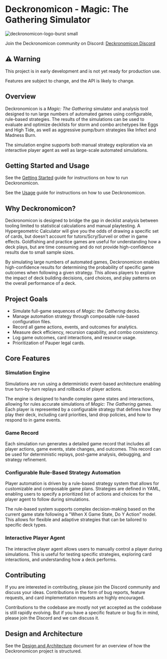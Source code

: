 # Deckronomicon - Magic: The Gathering Simulator

![deckronomicon-logo-burst small](https://github.com/user-attachments/assets/64e4353e-bba0-4636-b199-53de3d746a87)

Join the Deckronomicon community on Discord: [Deckronomicon
Discord](https://discord.gg/Jb7Q9w6K)

## ⚠️ Warning

This project is in early development and is not yet ready for production use.

Features are subject to change, and the API is likely to change.

## Overview

Deckronomicon is a _Magic: The Gathering_ simulator and analysis tool designed
to run large numbers of automated games using configurable, rule-based
strategies. The results of the simulations can be used to evaluate and optimize
decklists for storm and combo archetypes like Eggs and High Tide, as well as
aggressive pump/burn strategies like Infect and Madness Burn.

The simulation engine supports both manual strategy exploration via an
interactive player agent as well as large-scale automated simulations.

## Getting Started and Usage

See the [Getting Started](docs/GettingStarted.md) guide for instructions on how to run
Deckronomicon.

See the [Usage](docs/Usage.md) guide for instructions on how to use
Deckronomicon.


## Why Deckronomicon?

Deckronomicon is designed to bridge the gap in decklist analysis between
tooling limited to statistical calculations and manual playtesting. A
Hypergeometric Calculator will give you the odds of drawing a specific set of
cards, but doesn't account for tutors/Scry/Surveil or other in game effects.
Goldfishing and practice games are useful for understanding how a deck plays,
but are time consuming and do not provide high-confidence results due to small
sample sizes.

By simulating large numbers of automated games, Deckronomicon enables
high-confidence results for determining the probability of specific game
outcomes when following a given strategy. This allows players to explore the
impact of deck building decisions, card choices, and play patterns on the
overall performance of a deck.


## Project Goals

* Simulate full-game sequences of _Magic: the Gathering_ decks.
* Manage automation strategy through composable rule-based configuration files.
* Record all game actions, events, and outcomes for analytics.
* Measure deck efficiency, recursion capability, and combo consistency.  
* Log game outcomes, card interactions, and resource usage.
* Prioritization of Pauper legal cards.

## Core Features

### Simulation Engine

Simulations are run using a deterministic event-based architecture enabling
true turn-by-turn replays and rollbacks of player actions.

The engine is designed to handle complex game states and interactions,
allowing for rules accurate simulations of _Magic: The Gathering_ games. Each
player is represented by a configurable strategy that defines how they play
their deck, including card priorities, land drop policies, and how to respond
to in game events.

### Game Record

Each simulation run generates a detailed game record that includes all player
actions, game events, state changes, and outcomes. This record can be used for
deterministic replays, post-game analysis, debugging, and strategy refinement.

### Configurable Rule-Based Strategy Automation

Player automation is driven by a rule-based strategy system that allows for
customizable and composable game plans. Strategies are defined in YAML,
enabling users to specify a prioritized list of actions and choices for the
player agent to follow during simulations.

The rule-based system supports complex decision-making based on the current
game state following a "When X Game State, Do Y Action" model. This allows for
flexible and adaptive strategies that can be tailored to specific deck types.

### Interactive Player Agent

The interactive player agent allows users to manually control a player during
simulations. This is useful for testing specific strategies, exploring card
interactions, and understanding how a deck performs.

## Contributing

If you are interested in contributing, please join the Discord community and
discuss your ideas. Contributions in the form of bug reports, feature requests,
and card implementation requests are highly encouraged.

Contributions to the codebase are mostly not yet accepted as the codebase is
still rapidly evolving. But if you have a specific feature or bug fix in mind,
please join the Discord and we can discuss it.

## Design and Architecture

See the [Design and Architecture](docs/Architecture.md) document for an
overview of how the Deckronomicon project is structured.

